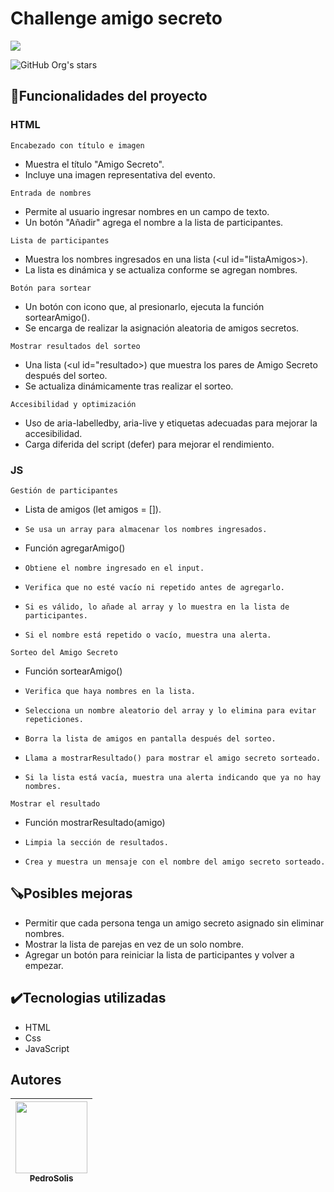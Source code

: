 <h1>Challenge amigo secreto</h1>

 <p align="left">
 <img src="https://img.shields.io/badge/STATUS-%20FINALIZADO-green">
 </p>
 
 ![GitHub Org's stars](https://img.shields.io/github/stars/PedroSolis?style=social)

## :hammer:Funcionalidades del proyecto

<h3>HTML</h3>

`Encabezado con título e imagen`
- Muestra el título "Amigo Secreto".
- Incluye una imagen representativa del evento.

`Entrada de nombres`
- Permite al usuario ingresar nombres en un campo de texto.
- Un botón "Añadir" agrega el nombre a la lista de participantes.

`Lista de participantes`
- Muestra los nombres ingresados en una lista (<ul id="listaAmigos>).
- La lista es dinámica y se actualiza conforme se agregan nombres.

`Botón para sortear`
- Un botón con icono que, al presionarlo, ejecuta la función sortearAmigo().
- Se encarga de realizar la asignación aleatoria de amigos secretos.

`Mostrar resultados del sorteo`
- Una lista (<ul id="resultado>) que muestra los pares de Amigo Secreto después del sorteo.
- Se actualiza dinámicamente tras realizar el sorteo.

`Accesibilidad y optimización`
- Uso de aria-labelledby, aria-live y etiquetas adecuadas para mejorar la accesibilidad. 
- Carga diferida del script (defer) para mejorar el rendimiento.

<h3>JS</h3>

`Gestión de participantes`
- Lista de amigos (let amigos = []). 
-     Se usa un array para almacenar los nombres ingresados.
- Función agregarAmigo()
-     Obtiene el nombre ingresado en el input.
-     Verifica que no esté vacío ni repetido antes de agregarlo.
-     Si es válido, lo añade al array y lo muestra en la lista de participantes.
-     Si el nombre está repetido o vacío, muestra una alerta.
`Sorteo del Amigo Secreto`
- Función sortearAmigo()
-     Verifica que haya nombres en la lista.
-     Selecciona un nombre aleatorio del array y lo elimina para evitar repeticiones.
-     Borra la lista de amigos en pantalla después del sorteo.
-     Llama a mostrarResultado() para mostrar el amigo secreto sorteado.
-     Si la lista está vacía, muestra una alerta indicando que ya no hay nombres.
`Mostrar el resultado`
- Función mostrarResultado(amigo)
-     Limpia la sección de resultados.
-     Crea y muestra un mensaje con el nombre del amigo secreto sorteado.

## 🪚Posibles mejoras
- Permitir que cada persona tenga un amigo secreto asignado sin eliminar nombres.
- Mostrar la lista de parejas en vez de un solo nombre.
- Agregar un botón para reiniciar la lista de participantes y volver a empezar.

## ✔️Tecnologias utilizadas

- HTML
- Css
- JavaScript

## Autores

| [<img src="https://avatars.githubusercontent.com/u/196592485?v=4&size=64" width=115><br><sub>PedroSolis</sub>](https://github.com/PedroSolis) |
| :---: | 
